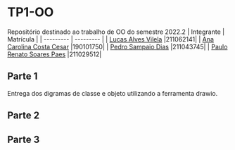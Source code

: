 # TP1-OO
Repositório destinado ao trabalho de OO do semestre 2022.2
| Integrante | Matrícula |
| --------- | --------- |
| [Lucas Alves Vilela](https://github.com/Lucas-AV) |211062141|
| [Ana Carolina Costa Cesar](https://github.com/CarolCoCe) |190101750|
| [Pedro Sampaio Dias](https://github.com/PedroSampaioDias) |211043745|
| [Paulo Renato Soares Paes](https://github.com/https://github.com/Lizdtre) |211029512|
## Parte 1
Entrega dos digramas de classe e objeto utilizando a ferramenta drawio.
## Parte 2
## Parte 3
